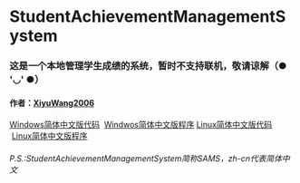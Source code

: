 # StudentAchievementManagementSystem
<h3>这是一个本地管理学生成绩的系统，暂时不支持联机，敬请谅解（● '◡' ●）</h3>
<h4>作者：<a href="https://github.com/XiyuWang2006/">XiyuWang2006</a></h4>
<p><a href="https://github.com/XiyuWang2006/StudentAchievementManagementSystem/tree/master/WindowsEdition/SAMS_zh-cn.windows.cpp">Windows简体中文版代码</a>
  <a href="https://github.com/XiyuWang2006/StudentAchievementManagementSystem/tree/master/WindowsEdition/SAMS_zh-cn.windows.exe">Windwos简体中文版程序</a>
<a href="https://github.com/XiyuWang2006/StudentAchievementManagementSystem/tree/master/LinuxEdition/SAMS_zh-cn.linux.cpp">Linux简体中文版代码</a>
  <a href="https://github.com/XiyuWang2006/StudentAchievementManagementSystem/tree/master/LinuxEdition/SAMS_zh-cn.linux.out">Linux简体中文版程序</a></p>
<h6>P.S.:StudentAchievementManagementSystem简称SAMS，zh-cn代表简体中文</h6>
